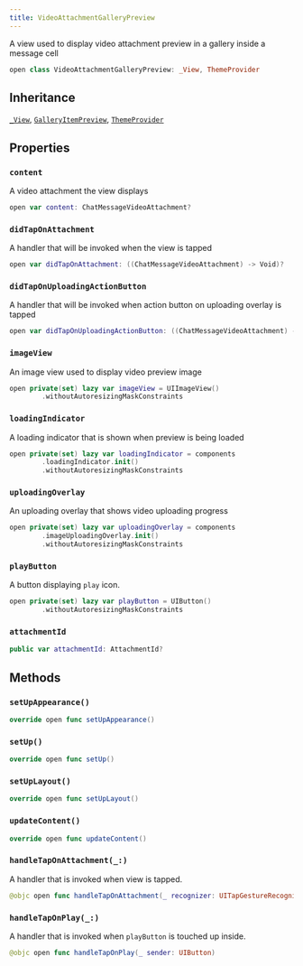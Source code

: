```yaml
---
title: VideoAttachmentGalleryPreview
---
```


A view used to display video attachment preview in a gallery inside a message cell

``` swift
open class VideoAttachmentGalleryPreview: _View, ThemeProvider 
```

## Inheritance

[`_View`](../../../common-views/_view), [`GalleryItemPreview`](../gallery-item-preview), [`ThemeProvider`](../../../utils/theme-provider)

## Properties

### `content`

A video attachment the view displays

``` swift
open var content: ChatMessageVideoAttachment? 
```

### `didTapOnAttachment`

A handler that will be invoked when the view is tapped

``` swift
open var didTapOnAttachment: ((ChatMessageVideoAttachment) -> Void)?
```

### `didTapOnUploadingActionButton`

A handler that will be invoked when action button on uploading overlay is tapped

``` swift
open var didTapOnUploadingActionButton: ((ChatMessageVideoAttachment) -> Void)?
```

### `imageView`

An image view used to display video preview image

``` swift
open private(set) lazy var imageView = UIImageView()
        .withoutAutoresizingMaskConstraints
```

### `loadingIndicator`

A loading indicator that is shown when preview is being loaded

``` swift
open private(set) lazy var loadingIndicator = components
        .loadingIndicator.init()
        .withoutAutoresizingMaskConstraints
```

### `uploadingOverlay`

An uploading overlay that shows video uploading progress

``` swift
open private(set) lazy var uploadingOverlay = components
        .imageUploadingOverlay.init()
        .withoutAutoresizingMaskConstraints
```

### `playButton`

A button displaying `play` icon.

``` swift
open private(set) lazy var playButton = UIButton()
        .withoutAutoresizingMaskConstraints
```

### `attachmentId`

``` swift
public var attachmentId: AttachmentId? 
```

## Methods

### `setUpAppearance()`

``` swift
override open func setUpAppearance() 
```

### `setUp()`

``` swift
override open func setUp() 
```

### `setUpLayout()`

``` swift
override open func setUpLayout() 
```

### `updateContent()`

``` swift
override open func updateContent() 
```

### `handleTapOnAttachment(_:)`

A handler that is invoked when view is tapped.

``` swift
@objc open func handleTapOnAttachment(_ recognizer: UITapGestureRecognizer) 
```

### `handleTapOnPlay(_:)`

A handler that is invoked when `playButton` is touched up inside.

``` swift
@objc open func handleTapOnPlay(_ sender: UIButton) 
```
